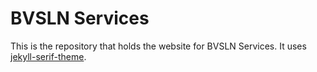 # BVSLN Services

This is the repository that holds the website for BVSLN Services.
It uses [jekyll-serif-theme](https://github.com/JugglerX/jekyll-serif-theme).

